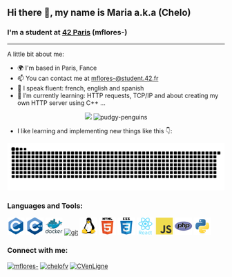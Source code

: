 Hi there 👋, my name is Maria a.k.a (Chelo)
-------------------------------------- 
### I'm a student at <a href="https://42.fr/en/homepage/" target="_blank">42 Paris</a> (mflores-)
-------------------------------------- 
A little bit about me:
* 🌍 I'm based in Paris, Fance
* 📫 You can contact me at [mflores-@student.42.fr](mailto:mflores-@student.42.fr)
* 💬 I speak fluent: french, english and spanish
* 🧠 I’m currently learning: HTTP requests, TCP/IP and about creating my own HTTP server using C++ ...

<p align="center">
  <img
    src="https://github-readme-stats.vercel.app/api/top-langs/?username=mariav7&layout=donut-vertical&theme=radical&hide_border=true"
    media="(prefers-color-scheme: dark)"
    width="30%"
  />
  <img width="35%" src="https://i.giphy.com/media/CuuSHzuc0O166MRfjt/giphy.webp" alt="pudgy-penguins" />
</p>


* I like learning and implementing new things like this :point_down::
<picture>
  <source media="(prefers-color-scheme: dark)" srcset="https://github.com/mariav7/mariav7/blob/output/github-snake-dark.svg">
  <source media="(prefers-color-scheme: light)" srcset="https://github.com/mariav7/mariav7/blob/output/github-snake.svg">
  <img alt="my-github-snake" src="https://github.com/mariav7/mariav7/blob/output/github-snake.svg">
</picture>

<h3 align="left">Languages and Tools:</h3>
<p align="left">
  <a href="https://www.cprogramming.com/" target="_blank" rel="noreferrer"> <img src="https://raw.githubusercontent.com/devicons/devicon/master/icons/c/c-original.svg" alt="c" width="40" height="40"/></a>
  <a href="https://www.w3schools.com/cpp/" target="_blank" rel="noreferrer"> <img src="https://raw.githubusercontent.com/devicons/devicon/master/icons/cplusplus/cplusplus-original.svg" alt="cplusplus" width="40" height="40"/></a>
  <a href="https://www.docker.com/" target="_blank" rel="noreferrer"> <img src="https://raw.githubusercontent.com/devicons/devicon/master/icons/docker/docker-original-wordmark.svg" alt="docker" width="40" height="40"/></a>
  <a href="https://git-scm.com/" target="_blank" rel="noreferrer"> <img src="https://www.vectorlogo.zone/logos/git-scm/git-scm-icon.svg" alt="git" width="40" height="40"/></a>
  <a href="https://www.linux.org/" target="_blank" rel="noreferrer"> <img src="https://raw.githubusercontent.com/devicons/devicon/master/icons/linux/linux-original.svg" alt="linux" width="40" height="40"/></a>
  <a href="https://www.w3.org/html/" target="_blank" rel="noreferrer"> <img src="https://raw.githubusercontent.com/devicons/devicon/master/icons/html5/html5-original-wordmark.svg" alt="html5" width="40" height="40"/></a>
  <a href="https://www.w3schools.com/css/" target="_blank" rel="noreferrer"> <img src="https://raw.githubusercontent.com/devicons/devicon/master/icons/css3/css3-original-wordmark.svg" alt="css3" width="40" height="40"/></a>
  <a href="https://reactjs.org/" target="_blank" rel="noreferrer"> <img src="https://raw.githubusercontent.com/devicons/devicon/master/icons/react/react-original-wordmark.svg" alt="react" width="40" height="40"/></a>
  <a href="https://developer.mozilla.org/en-US/docs/Web/JavaScript" target="_blank" rel="noreferrer"> <img src="https://raw.githubusercontent.com/devicons/devicon/master/icons/javascript/javascript-original.svg" alt="javascript" width="40" height="40"/></a>
  <a href="https://www.php.net" target="_blank" rel="noreferrer"> <img src="https://raw.githubusercontent.com/devicons/devicon/master/icons/php/php-original.svg" alt="php" width="40" height="40"/></a>
  <a href="https://www.python.org" target="_blank" rel="noreferrer"> <img src="https://raw.githubusercontent.com/devicons/devicon/master/icons/python/python-original.svg" alt="python" width="40" height="40"/></a>
</p>

<h3 align="left">Connect with me:</h3>
<p align="left">
  <a href="https://linkedin.com/in/mflores-" target="blank"><img align="center" src="https://raw.githubusercontent.com/rahuldkjain/github-profile-readme-generator/master/src/images/icons/Social/linked-in-alt.svg" alt="mflores-" height="30" width="40" /></a>
  <a href="https://discordapp.com/users/710207757550223392" target="blank"><img align="center" src="https://raw.githubusercontent.com/rahuldkjain/github-profile-readme-generator/master/src/images/icons/Social/discord.svg" alt="chelofv" height="40" width="40" /></a>
  <a href="https://mariav7.github.io" target="blank"><img align="center" src="https://github.com/mariav7/mariav7.github.io/blob/master/images/favicon-32x32.png" alt="CVenLigne" height="40" width="40" /></a>
</p>

<!--
<p align="center"><img  width="43%" src="https://github-readme-stats.vercel.app/api/top-langs/?username=mariav7&theme=gotham&hide=python,roff"/>
  <img width="40%" align="right" src="https://i.giphy.com/media/CuuSHzuc0O166MRfjt/giphy.webp" alt="pudgy-penguins" />
</p>

<picture>
  <source media="(prefers-color-scheme: dark)" srcset="github-snake-dark.svg" />
  <source media="(prefers-color-scheme: light)" srcset="github-snake.svg" />
  <img alt="github-snake" src="github-snake.svg" />
</picture>

![Snake animation](https://github.com/mariav7/mariav7/blob/output/github-snake-dark.svg)
-->
